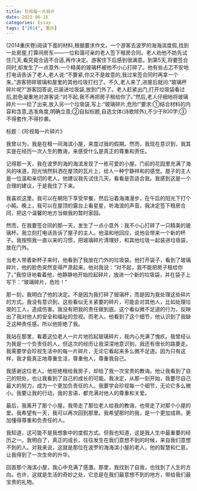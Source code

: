 ```yaml
---
title: 珍视每一片碎片
date: 2023-06-16
categories: Essay
tags: ["2014", 重庆]
---
```


(2014重庆卷)阅读下面的材料,根据要求作文。一个游客去波罗的海海滨度假,找到一处房屋,打算同房东——一位和蔼可亲的老人签下租房合同。老人劝他不妨先试住几天,看究竟合适不合适,再作决定。游客住下后感到很满意。到第5天,将要签合同时,却发生了一点意外:一个精美的玻璃杯被他不小心打碎了。他有些忐忑不安地打电话告诉了老人,老人说:“不要紧,你又不是故意的,我过来签合同时再拿一个来。”游客把碎玻璃和屋里的其他垃圾打扫了。不久,老人来了,进屋后就问:“玻璃杯碎片呢?”游客回答说,已装进垃圾袋,放到门外了。老人赶紧出门,打开垃圾袋看过后,脸色凝重地对游客说:“对不起,我不再把房子租给你了。”然后,老人仔细地将玻璃碎片一一捡了出来,放入另一个垃圾袋,写上:“玻璃碎片,危险!”要求:①结合材料的内容和含意,选准角度,明确立意;②自拟标题,自选文体(诗歌除外),不少于800字;③不得套作,不得抄袭。

标题：《珍视每一片碎片》

我曾以为，我是在租一间海滨小屋，来度过我的假期。然而，我现在意识到，我其实是在经历一次人生的教诲，来感受什么是真正的尊重和责任。

记得那一天，我在波罗的海的海滨发现了一栋可爱的小屋。门前的花园里充满了海风的味道，阳光悄然斜洒在屋顶的瓦片上，给人一种宁静祥和的感觉。屋子的主人是一位温和亲切的老人，他建议我先试住几天，看看是否适合我。我感到这是一个合理的建议，于是我住了下来。

我喜欢这里。我可以在朝阳下享受早餐，然后沿着海滩漫步，在午后的阳光下打个小盹。晚上，我可以在屋顶的露台上看星星，听海浪的声音。我决定签下租房合同，把这个温馨的地方当做我的暂时家园。

然而，在我要签合同的那一天，发生了一点小意外：我不小心打碎了一只精美的玻璃杯。我立刻打电话告诉了屋子的主人。他温和地回应，说他会带来一个新的杯子。我按照我一直以来的习惯，把玻璃碎片清理好，和其他垃圾一起装进垃圾袋，放在门外。

当老人带着新杯子来时，他看到了我放在门外的垃圾袋。他打开袋子，看到了玻璃碎片，他的脸色突然变得严肃起来。他对我说：“对不起，我不能把房子租给你了。”我惊讶地看着他，他静静地开始捡起碎片，放进一个新的垃圾袋，并在袋子上写下：“玻璃碎片，危险！”

那一刻，我明白了他的决定。不是因为我打碎了玻璃杯，而是因为我处理这些碎片的方式。我没有意识到，这些看似无关紧要的碎片，可能会对其他人，比如处理垃圾的工人，造成伤害。我没有把我的责任做到底。这个看似微不足道的行为，反映出了我对他人的安全和福祉的忽视。而老人，他看到了这个细节，他认识到了我缺乏这种责任感。所以他拒绝了我。

我站在那里，看着这位老人一片片地捡起玻璃碎片，我内心充满了愧疚。我曾经认为我是一个负责任的人，但这次的经历让我深深地意识到，我还有很长的路要走。我需要学会珍视生活中的每一片碎片，无论它看起来多么微不足道。因为只有这样，我才能真正地尊重生活，尊重他人，尊重我自己。

我感谢这位老人。他拒绝租给我房子，却给了我一次宝贵的教诲。他让我看到了自己的短处，也让我看到了自己的成长的可能。我决定，从那一刻开始，我要尽自己最大的努力，成为一个更加负责任的人。我要学会珍视每一个细节，无论它多么微小。我要让我的行动，我的言语，都充满对他人的尊重和关爱。

最后，我离开了那个小屋。我带走了那位老人给我的教诲，也带走了对那个小屋的爱。我希望有一天，我可以再次回到那里。我希望那时的我，是一个更加成熟，更加懂得尊重和负责任的人。

我知道，这可能不是我想象中的度假方式。但我也知道，这是我人生中最重要的经历之一。我明白了，真正的成长，往往发生在我们意想不到的时候，来自我们意想不到的人。对我来说，这就是那位在波罗的海海滨小屋的老人，他的智慧和仁慈，让我得到了一次生命的升华。

回首那个海滨小屋，我心中充满了感激。那里，我找到了自我，也找到了人生的方向。也许，这就是生活的奇妙之处，它总是在我们最意想不到的地方，带给我们最宝贵的礼物。
